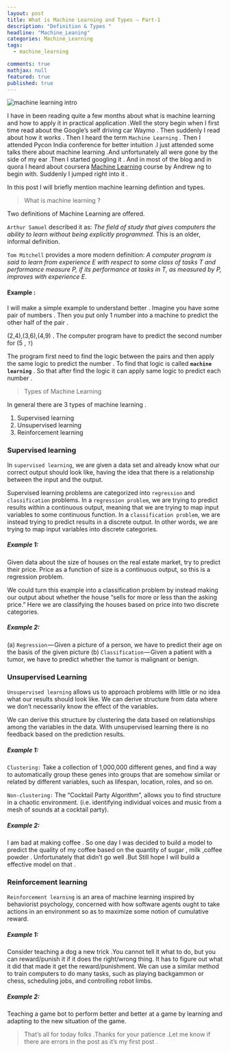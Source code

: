 ```yaml
---
layout: post
title: What is Machine Learning and Types — Part-1
description: "Definition & Types "
headline: "Machine_Leaning"
categories: Machine_Learning
tags: 
  - machine_learning

comments: true
mathjax: null
featured: true
published: true 
---
```


<img class="image-post" src="{{ site.url }}/images/machine_learning/ml.png" alt="machine learning intro">

I have in been reading quite a few months about what is machine learning and how to apply it in practical application .Well the story begin when I first time read about the Google’s self driving car Waymo . Then suddenly I read about how it works . Then I heard the term `Machine Learning` . Then I attended Pycon India conference for better intuition .I just attended some talks there about machine learning .And unfortunately all were gone by the side of my ear .Then I started googling it . And in most of the blog and in quora I heard about coursera [Machine Learning](https://www.coursera.org/learn/machine-learning) course by Andrew ng  to begin with. Suddenly I jumped right into it .


In this post I will briefly mention  machine learning  defintion and types.



> What is machine learning ?


Two definitions of Machine Learning are offered.

`Arthur Samuel` described it as: *The field of study that gives computers the ability to learn without being explicitly programmed.* This is an older, informal definition.


`Tom Mitchell` provides a more modern definition: *A computer program is said to learn from experience E with respect to some class of tasks T and performance measure P, if its performance at tasks in T, as measured by P, improves with experience E.*

#### Example :

I will make a simple example to understand better . Imagine you have some pair of numbers . Then you put only 1 number into a machine to predict the other half of the pair .

(2,4),(3,6),(4,9) . The computer program have to predict the second number for (5 , `?`)

The program first need to find the logic between the pairs and then apply the same logic to predict the number . To find that logic is called **`machine learning`** . So that after find the logic it can apply same logic to predict each number .

> Types of Machine Learning

In general there are 3 types of machine learning .

1. Supervised learning
2. Unsupervised learning
3. Reinforcement learning


### Supervised learning

In `supervised learning`, we are given a data set and already know what our correct output should look like, having the idea that there is a relationship between the input and the output.

Supervised learning problems are categorized into `regression` and `classification` problems. In a `regression problem`, we are trying to predict results within a continuous output, meaning that we are trying to map input variables to some continuous function. In a `classification problem`, we are instead trying to predict results in a discrete output. In other words, we are trying to map input variables into discrete categories.

##### Example 1:

Given data about the size of houses on the real estate market, try to predict their price. Price as a function of size is a continuous output, so this is a regression problem.

We could turn this example into a classification problem by instead making our output about whether the house “sells for more or less than the asking price.” Here we are classifying the houses based on price into two discrete categories.

##### Example 2:

(a) `Regression` — Given a picture of a person, we have to predict their age on the basis of the given picture
(b) `Classification` — Given a patient with a tumor, we have to predict whether the tumor is malignant or benign.

### Unsupervised Learning

`Unsupervised learning` allows us to approach problems with little or no idea what our results should look like. We can derive structure from data where we don’t necessarily know the effect of the variables.

We can derive this structure by clustering the data based on relationships among the variables in the data.
With unsupervised learning there is no feedback based on the prediction results.

##### Example 1:

`Clustering:` Take a collection of 1,000,000 different genes, and find a way to automatically group these genes into groups that are somehow similar or related by different variables, such as lifespan, location, roles, and so on.

`Non-clustering:` The “Cocktail Party Algorithm”, allows you to find structure in a chaotic environment. (i.e. identifying individual voices and music from a mesh of sounds at a cocktail party).

##### Example 2:

I am bad at making coffee . So one day I was decided to build a model to predict the quality of my coffee based on the quantity of sugar , milk ,coffee powder . Unfortunately that didn’t go well .But Still hope I will build a effective model on that .

### Reinforcement learning

`Reinforcement learning` is an area of machine learning inspired by behaviorist psychology, concerned with how software agents ought to take actions in an environment so as to maximize some notion of cumulative reward.

##### Example 1:

Consider teaching a dog a new trick .You cannot tell it what to do, but you can reward/punish it if it does the right/wrong thing. It has to figure out what it did that made it get the reward/punishment. We can use a similar method to train computers to do many tasks, such as playing backgammon or chess, scheduling jobs, and controlling robot limbs.

##### Example 2:

Teaching a game bot to perform better and better at a game by learning and adapting to the new situation of the game.


> That’s all for today folks .Thanks for your patience .Let me know if there are errors in the post as it’s my first post .


























